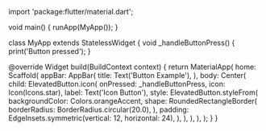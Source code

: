 import 'package:flutter/material.dart';

void main() {
  runApp(MyApp());
}

class MyApp extends StatelessWidget {
  void _handleButtonPress() {
    print('Button pressed');
  }

  @override
  Widget build(BuildContext context) {
    return MaterialApp(
      home: Scaffold(
        appBar: AppBar(
          title: Text('Button Example'),
        ),
        body: Center(
          child: ElevatedButton.icon(
            onPressed: _handleButtonPress,
            icon: Icon(Icons.star),
            label: Text('Icon Button'),
            style: ElevatedButton.styleFrom(
              backgroundColor: Colors.orangeAccent,
              shape: RoundedRectangleBorder(
                borderRadius: BorderRadius.circular(20.0),
              ),
              padding: EdgeInsets.symmetric(vertical: 12, horizontal: 24),
            ),
          ),
        ),
      ),
    );
  }
}
